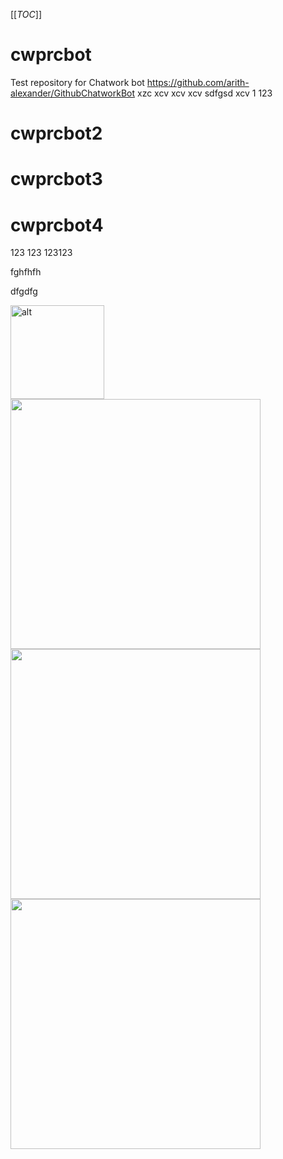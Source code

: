 [[_TOC_]]

# cwprcbot
Test repository for Chatwork bot https://github.com/arith-alexander/GithubChatworkBot
xzc
xcv
xcv
xcv
sdfgsd
xcv
1
123
# cwprcbot2
# cwprcbot3
# cwprcbot4
123
123
123123


fghfhfh

dfgdfg




<img src='https://arismile-documents.s3.amazonaws.com/1444970125869.jpg' width='150' title="alt">



<img src='https://arismile-documents.s3.amazonaws.com/1444970125869.jpg' width='400'>

<img src='https://arismile-documents.s3.amazonaws.com/1444970125869.jpg' width='400'>
<img src='https://arismile-documents.s3.amazonaws.com/P_20151015_020852_NT.jpg' width='400'>
